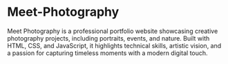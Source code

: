 # Meet-Photography
Meet Photography is a professional portfolio website showcasing creative photography projects, including portraits, events, and nature. Built with HTML, CSS, and JavaScript, it highlights technical skills, artistic vision, and a passion for capturing timeless moments with a modern digital touch.
